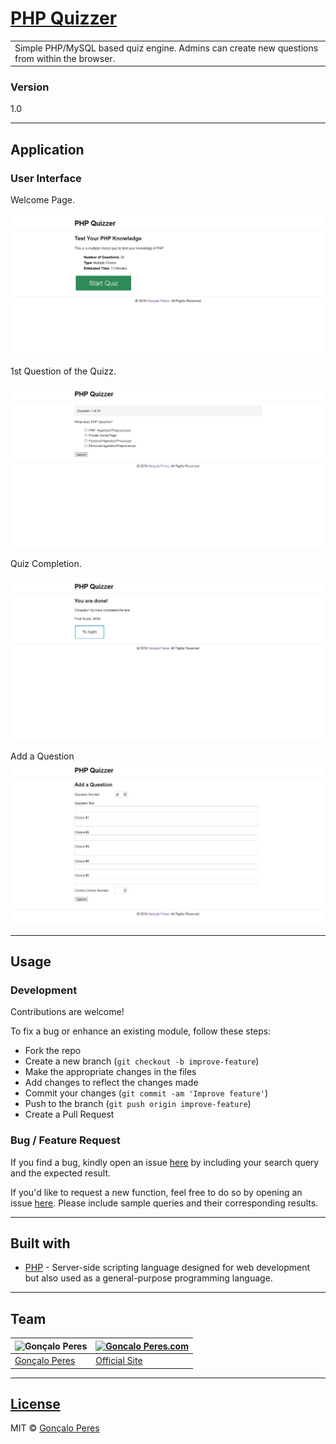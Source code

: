# [PHP Quizzer](https://github.com/goncaloperes/Project-PHP-PHPQuizzer)

<table>
<tr>
<td>
Simple PHP/MySQL based quiz engine.
  Admins can create new questions from within the browser.
</td>
</tr>
</table>

### Version
1.0


---

## Application

### User Interface

Welcome Page.

![](https://github.com/goncaloperes/Project-PHP-PHPQuizzer/blob/master/Snapshots/php_quizzer.png)

1st Question of the Quizz.

![](https://github.com/goncaloperes/Project-PHP-PHPQuizzer/blob/master/Snapshots/1_question.png)

Quiz Completion.

![](https://github.com/goncaloperes/Project-PHP-PHPQuizzer/blob/master/Snapshots/congrats.png)

Add a Question
![](https://github.com/goncaloperes/Project-PHP-PHPQuizzer/blob/master/Snapshots/add_question.png)


---

## Usage

### Development
Contributions are welcome!

To fix a bug or enhance an existing module, follow these steps:

- Fork the repo
- Create a new branch (`git checkout -b improve-feature`)
- Make the appropriate changes in the files
- Add changes to reflect the changes made
- Commit your changes (`git commit -am 'Improve feature'`)
- Push to the branch (`git push origin improve-feature`)
- Create a Pull Request 

### Bug / Feature Request

If you find a bug, kindly open an issue [here](https://github.com/goncaloperes/Project-PHP-PHPQuizzer/issues/new) by including your search query and the expected result.

If you'd like to request a new function, feel free to do so by opening an issue [here](https://github.com/goncaloperes/Project-PHP-PHPQuizzer/issues/new). Please include sample queries and their corresponding results.

---

## Built with 

- [PHP](http://www.php.net) - Server-side scripting language designed for web development but also used as a general-purpose programming language.

---

## Team

![Gonçalo Peres](https://media-exp2.licdn.com/mpr/mpr/shrinknp_200_200/AAIA_wDGAAAAAQAAAAAAAAqTAAAAJDBlZTE3MmI0LWNmNjgtNDM3MS1iMzRmLTI0ZGQ1MGRlMWE1Yw.jpg)  | [![Goncalo Peres.com]()](https://goncaloperes.com/)
---|---
[Gonçalo Peres](https://github.com/goncaloperes) |[Official Site](https://goncaloperes.com)


---

## [License](https://github.com/goncaloperes/Project-PHP-PHPQuizzer/blob/master/LICENSE)

MIT © [Gonçalo Peres](https://goncaloperes.github.io)
